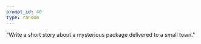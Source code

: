 ```yaml
---
prompt_id: 40
type: random
---
```


"Write a short story about a mysterious package delivered to a small town."
